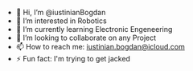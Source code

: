 - 👋 Hi, I’m @iustinianBogdan
- 👀 I’m interested in Robotics
- 🌱 I’m currently learning Electronic Engeneering 
- 💞️ I’m looking to collaborate on any Project 
- 📫 How to reach me: iustinian.bogdan@icloud.com
- ⚡ Fun fact: I'm trying to get jacked

<!---
iustinianBogdan/iustinianBogdan is a ✨ special ✨ repository because its `README.md` (this file) appears on your GitHub profile.
You can click the Preview link to take a look at your changes.
--->
